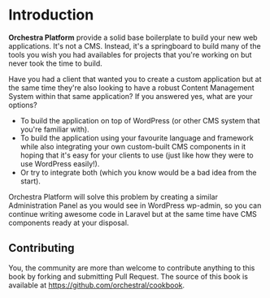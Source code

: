 # Introduction

**Orchestra Platform** provide a solid base boilerplate to build your new web applications. It's not a CMS. Instead, it's a springboard to build many of the tools you wish you had availables for projects that you're working on but never took the time to build.

Have you had a client that wanted you to create a custom application but at the same time they're also looking to have a robust Content Management System within that same application? If you answered yes, what are your options?

* To build the application on top of WordPress (or other CMS system that you're familiar with).
* To build the application using your favourite language and framework while also integrating your own custom-built CMS components in it hoping that it's easy for your clients to use (just like how they were to use WordPress easily!).
* Or try to integrate both (which you know would be a bad idea from the start).
 
Orchestra Platform will solve this problem by creating a similar Administration Panel as you would see in WordPress wp-admin, so you can continue writing awesome code in Laravel but at the same time have CMS components ready at your disposal.

## Contributing

You, the community are more than welcome to contribute anything to this book by forking and submitting Pull Request. The source of this book is available at  <https://github.com/orchestral/cookbook>.